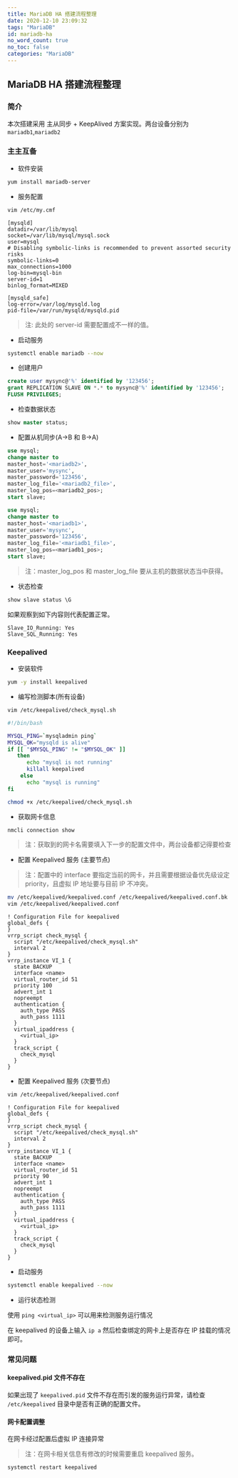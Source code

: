 ```yaml
---
title: MariaDB HA 搭建流程整理
date: 2020-12-10 23:09:32
tags: "MariaDB"
id: mariadb-ha
no_word_count: true
no_toc: false
categories: "MariaDB"
---
```


## MariaDB HA 搭建流程整理

### 简介

本次搭建采用 主从同步 + KeepAlived 方案实现。两台设备分别为 `mariadb1`,`mariadb2`

### 主主互备

- 软件安装

```bash
yum install mariadb-server
```

- 服务配置

```bash
vim /etc/my.cmf
```

```text
[mysqld]
datadir=/var/lib/mysql
socket=/var/lib/mysql/mysql.sock
user=mysql
# Disabling symbolic-links is recommended to prevent assorted security risks
symbolic-links=0
max_connections=1000
log-bin=mysql-bin
server-id=1
binlog_format=MIXED

[mysqld_safe]
log-error=/var/log/mysqld.log
pid-file=/var/run/mysqld/mysqld.pid
```

> 注: 此处的 server-id 需要配置成不一样的值。

- 启动服务

```bash
systemctl enable mariadb --now
```

- 创建用户

```sql
create user mysync@'%' identified by '123456';
grant REPLICATION SLAVE ON *.* to mysync@'%' identified by '123456';
FLUSH PRIVILEGES;
```

- 检查数据状态

```sql
show master status;
```

- 配置从机同步(A->B 和 B->A)

```sql
use mysql;
change master to
master_host='<mariadb2>',
master_user='mysync',
master_password='123456',
master_log_file='<mariadb2_file>',
master_log_pos=<mariadb2_pos>;
start slave;
```

```sql
use mysql;
change master to
master_host='<mariadb1>',
master_user='mysync',
master_password='123456',
master_log_file='<mariadb1_file>',
master_log_pos=<mariadb1_pos>;
start slave;
```

> 注：master_log_pos 和 master_log_file 要从主机的数据状态当中获得。

- 状态检查

```sql
show slave status \G
```

如果观察到如下内容则代表配置正常。

```text
Slave_IO_Running: Yes
Slave_SQL_Running: Yes
```

### Keepalived

- 安装软件

```bash
yum -y install keepalived
```

- 编写检测脚本(所有设备)

```bash
vim /etc/keepalived/check_mysql.sh
```

```bash
#!/bin/bash

MYSQL_PING=`mysqladmin ping`
MYSQL_OK="mysqld is alive"
if [[ "$MYSQL_PING" != "$MYSQL_OK" ]]
   then
      echo "mysql is not running"
      killall keepalived
    else
      echo "mysql is running"
fi
```

```bash
chmod +x /etc/keepalived/check_mysql.sh
```


- 获取网卡信息

```bash
nmcli connection show
```

> 注：获取到的网卡名需要填入下一步的配置文件中，两台设备都记得要检查

- 配置 Keepalived 服务 (主要节点)

> 注：配置中的 interface 要指定当前的网卡，并且需要根据设备优先级设定 priority，且虚拟 IP 地址要与目前 IP 不冲突。

```bash
mv /etc/keepalived/keepalived.conf /etc/keepalived/keepalived.conf.bk
vim /etc/keepalived/keepalived.conf 
```

```text
! Configuration File for keepalived
global_defs {
}
vrrp_script check_mysql {
  script "/etc/keepalived/check_mysql.sh"
  interval 2
}
vrrp_instance VI_1 {
  state BACKUP
  interface <name>
  virtual_router_id 51
  priority 100
  advert_int 1
  nopreempt
  authentication {
    auth_type PASS
    auth_pass 1111
  }
  virtual_ipaddress {
    <virtual_ip>
  }
  track_script {
    check_mysql
  }
}
```

- 配置 Keepalived 服务 (次要节点)

```bash
vim /etc/keepalived/keepalived.conf 
```

```text
! Configuration File for keepalived
global_defs {
}
vrrp_script check_mysql {
  script "/etc/keepalived/check_mysql.sh"
  interval 2
}
vrrp_instance VI_1 {
  state BACKUP
  interface <name>
  virtual_router_id 51
  priority 90
  advert_int 1
  nopreempt
  authentication {
    auth_type PASS
    auth_pass 1111
  }
  virtual_ipaddress {
    <virtual_ip>
  }
  track_script {
    check_mysql
  }
}
```

- 启动服务

```bash
systemctl enable keepalived --now
```

- 运行状态检测

使用 `ping <virtual_ip>` 可以用来检测服务运行情况

在 keepalived 的设备上输入 `ip a` 然后检查绑定的网卡上是否存在 IP 挂载的情况即可。

### 常见问题

#### keepalived.pid 文件不存在

如果出现了 `keepalived.pid` 文件不存在而引发的服务运行异常，请检查 `/etc/keepalived` 目录中是否有正确的配置文件。

#### 网卡配置调整

在网卡经过配置后虚拟 IP 连接异常

> 注：在网卡相关信息有修改的时候需要重启 keepalived 服务。

```bash
systemctl restart keepalived
```
